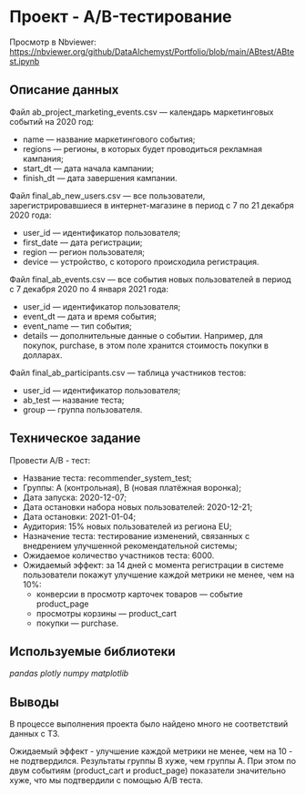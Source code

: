 # Проект - А/B-тестирование

Просмотр в Nbviewer:
https://nbviewer.org/github/DataAlchemyst/Portfolio/blob/main/ABtest/ABtest.ipynb

## Описание данных

Файл ab_project_marketing_events.csv — календарь маркетинговых событий на 2020 год:
  - name — название маркетингового события;
  - regions — регионы, в которых будет проводиться рекламная кампания;
  - start_dt — дата начала кампании;
  - finish_dt — дата завершения кампании.
  
Файл final_ab_new_users.csv — все пользователи, зарегистрировавшиеся в интернет-магазине в период с 7 по 21 декабря 2020 года:
  - user_id — идентификатор пользователя;
  - first_date — дата регистрации;
  - region — регион пользователя;
  - device — устройство, с которого происходила регистрация.
  
Файл final_ab_events.csv — все события новых пользователей в период с 7 декабря 2020 по 4 января 2021 года:
  - user_id — идентификатор пользователя;
  - event_dt — дата и время события;
  - event_name — тип события;
  - details — дополнительные данные о событии. Например, для покупок, purchase, в этом поле хранится стоимость покупки в долларах.
  
Файл final_ab_participants.csv — таблица участников тестов:
  - user_id — идентификатор пользователя;
  - ab_test — название теста;
  - group — группа пользователя.

## Техническое задание

Провести A/B - тест:
   - Название теста: recommender_system_test;
   - Группы: А (контрольная), B (новая платёжная воронка);
   - Дата запуска: 2020-12-07;
   - Дата остановки набора новых пользователей: 2020-12-21;
   - Дата остановки: 2021-01-04;
   - Аудитория: 15% новых пользователей из региона EU;
   - Назначение теста: тестирование изменений, связанных с внедрением улучшенной рекомендательной системы;
   - Ожидаемое количество участников теста: 6000.
   - Ожидаемый эффект: за 14 дней с момента регистрации в системе пользователи покажут улучшение каждой метрики не менее, чем на 10%:
       - конверсии в просмотр карточек товаров — событие product_page
       - просмотры корзины — product_cart
       - покупки — purchase.

## Используемые библиотеки
*pandas* *plotly* *numpy* *matplotlib*

## Выводы
В процессе выполнения проекта было найдено много не соответствий данных с ТЗ.

Ожидаемый эффект - улучшение каждой метрики не менее, чем на 10 - не подтвердился. Результаты группы B хуже, чем группы А. При этом по двум событиям (product_cart и product_page) показатели значительно хуже, что мы подтвердили с помощью A/B теста.

